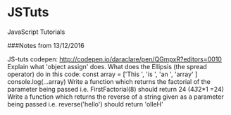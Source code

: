 # JSTuts
JavaScript Tutorials 

###Notes from 13/12/2016



JS-tuts codepen: http://codepen.io/daraclare/pen/QGmpxR?editors=0010
Explain what 'object assign' does.
What does the Ellipsis (the spread operator) do in this code:
const array = ['This ', 'is ', 'an ', 'array' ] 
console.log(...array)
Write a function which returns the factorial of the parameter being passed i.e. FirstFactorial(8) should return 24 (4*3*2*1 =24)
Write a function which returns the reverse of a string given as a parameter being passed i.e. reverse('hello') should return 'olleH'
